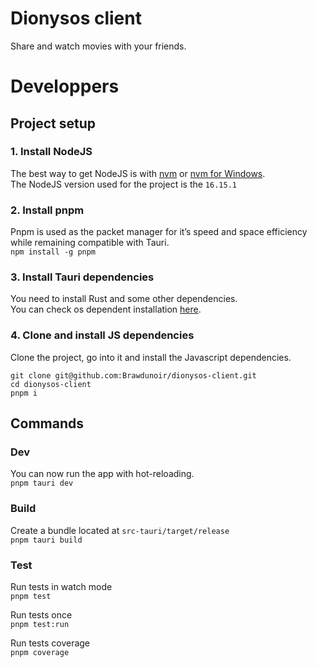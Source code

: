 # Dionysos client
Share and watch movies with your friends.

# Developpers

## Project setup

### 1. Install NodeJS
The best way to get NodeJS is with [nvm](https://github.com/nvm-sh/nvm) or [nvm for Windows](https://github.com/coreybutler/nvm-windows).  
The NodeJS version used for the project is the `16.15.1`  

### 2. Install pnpm
Pnpm is used as the packet manager for it’s speed and space efficiency while remaining compatible with Tauri.  
`npm install -g pnpm`  

### 3. Install Tauri dependencies
You need to install Rust and some other dependencies.  
You can check os dependent installation [here](https://tauri.studio/v1/guides/getting-started/prerequisites/).

### 4. Clone and install JS dependencies
Clone the project, go into it and install the Javascript dependencies.
```
git clone git@github.com:Brawdunoir/dionysos-client.git  
cd dionysos-client  
pnpm i
```

## Commands

### Dev
You can now run the app with hot-reloading.  
`pnpm tauri dev`

### Build
Create a bundle located at `src-tauri/target/release`  
`pnpm tauri build`

### Test
Run tests in watch mode  
`pnpm test`  

Run tests once  
`pnpm test:run`

Run tests coverage  
`pnpm coverage`
